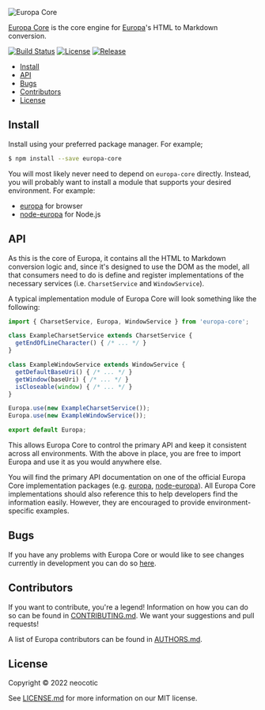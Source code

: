 ![Europa Core](https://cdn.rawgit.com/neocotic/europa-branding/master/assets/banner/europa-core/europa-core-banner-742x200.png)

[Europa Core](https://github.com/neocotic/europa/tree/main/packages/europa-core) is the core engine for
[Europa](https://github.com/neocotic/europa)'s HTML to Markdown conversion.

[![Build Status](https://img.shields.io/github/workflow/status/neocotic/europa/CI/develop?style=flat-square)](https://github.com/neocotic/europa/actions/workflows/ci.yml)
[![License](https://img.shields.io/npm/l/europa-core.svg?style=flat-square)](https://github.com/neocotic/europa/raw/main/packages/europa-core/LICENSE.md)
[![Release](https://img.shields.io/npm/v/europa-core.svg?style=flat-square)](https://npmjs.com/package/europa-core)

* [Install](#install)
* [API](#api)
* [Bugs](#bugs)
* [Contributors](#contributors)
* [License](#license)

## Install

Install using your preferred package manager. For example;

``` bash
$ npm install --save europa-core
```

You will most likely never need to depend on `europa-core` directly. Instead, you will probably want to install a module
that supports your desired environment. For example:

* [europa](https://github.com/neocotic/europa/tree/main/packages/europa) for browser
* [node-europa](https://github.com/neocotic/europa/tree/main/packages/node-europa) for Node.js

## API

As this is the core of Europa, it contains all the HTML to Markdown conversion logic and, since it's designed to use the
DOM as the model, all that consumers need to do is define and register implementations of the necessary services (i.e.
`CharsetService` and `WindowService`).

A typical implementation module of Europa Core will look something like the following:

``` javascript
import { CharsetService, Europa, WindowService } from 'europa-core';

class ExampleCharsetService extends CharsetService {
  getEndOfLineCharacter() { /* ... */ }
}

class ExampleWindowService extends WindowService {
  getDefaultBaseUri() { /* ... */ }
  getWindow(baseUri) { /* ... */ }
  isCloseable(window) { /* ... */ }
}

Europa.use(new ExampleCharsetService());
Europa.use(new ExampleWindowService());

export default Europa;
```

This allows Europa Core to control the primary API and keep it consistent across all environments. With the above in
place, you are free to import Europa and use it as you would anywhere else.

You will find the primary API documentation on one of the official Europa Core implementation packages (e.g.
[europa](https://github.com/neocotic/europa/tree/main/packages/europa),
[node-europa](https://github.com/neocotic/europa/tree/main/packages/node-europa)). All Europa Core implementations
should also reference this to help developers find the information easily. However, they are encouraged to provide
environment-specific examples.

## Bugs

If you have any problems with Europa Core or would like to see changes currently in development you can do so
[here](https://github.com/neocotic/europa/issues).

## Contributors

If you want to contribute, you're a legend! Information on how you can do so can be found in
[CONTRIBUTING.md](https://github.com/neocotic/europa/blob/main/CONTRIBUTING.md). We want your suggestions and pull
requests!

A list of Europa contributors can be found in [AUTHORS.md](https://github.com/neocotic/europa/blob/main/AUTHORS.md).

## License

Copyright © 2022 neocotic

See [LICENSE.md](https://github.com/neocotic/europa/raw/main/packages/europa-core/LICENSE.md) for more information on
our MIT license.
